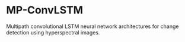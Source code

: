 # MP-ConvLSTM

Multipath convolutional LSTM neural network architectures for change detection using hyperspectral  images.
